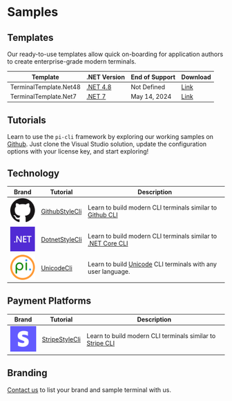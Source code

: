 # Samples

## Templates

Our ready-to-use templates allow quick on-boarding for application authors to create enterprise-grade modern terminals.

|Template                   | .NET Version    | End of Support  | Download |
|-------------------------- |-----------------|-----------------|----------|
| TerminalTemplate.Net48    | [.NET 4.8](https://learn.microsoft.com/en-us/lifecycle/products/microsoft-net-framework) | Not Defined | [Link](https://dotnet.microsoft.com/en-us/download/dotnet-framework/net48) |
| TerminalTemplate.Net7     | [.NET 7](https://dotnet.microsoft.com/en-us/platform/support/policy/dotnet-core) | May 14, 2024 |  [Link](https://dotnet.microsoft.com/en-us/download/dotnet/7.0) |

## Tutorials

Learn to use the `pi-cli` framework by exploring our working samples on [Github](https://github.com/perpetualintelligence/docs/tree/main/samples/tutorials/pi-cli). Just clone the Visual Studio solution, update the configuration options with your license key, and start exploring!

## Technology

| Brand                                     | Tutorial                                                                                                          | Description                                                                                                                             |
|-------------------------------------------|-------------------------------------------------------------------------------------------------------------------|-----------------------------------------------------------------------------------------------------------------------------------------|
| ![github](../docfx_project/images/brands/github_64.png) | [GithubStyleCli](https://github.com/perpetualintelligence/docs/tree/main/samples/tutorials/pi-cli/GithubStyleCli) | Learn to build modern CLI terminals similar to [Github CLI](https://cli.github.com/)                                |
| ![dotnet](../docfx_project/images/brands/dotnet_64.png) | [DotnetStyleCli](https://github.com/perpetualintelligence/docs/tree/main/samples/tutorials/pi-cli/DotnetStyleCli) | Learn to build modern CLI terminals similar to [.NET Core CLI](https://docs.microsoft.com/en-us/dotnet/core/tools/) |
| ![pi](../docfx_project/images/brands/pi_64.png)         | [UnicodeCli](https://github.com/perpetualintelligence/docs/tree/main/samples/tutorials/pi-cli/CustomStyleCli)     | Learn to build [Unicode](https://home.unicode.org/) CLI terminals with any user language.                           |

## Payment Platforms
| Brand                                     | Tutorial                                                                                                          | Description                                                                                                         |
|-------------------------------------------|-------------------------------------------------------------------------------------------------------------------|---------------------------------------------------------------------------------------------------------------------|
| ![stripe](../docfx_project/images/brands/stripe_64.png) | [StripeStyleCli](https://github.com/perpetualintelligence/docs/tree/main/samples/tutorials/pi-cli/StripeStyleCli) | Learn to build modern CLI terminals similar to [Stripe CLI](https://stripe.com/docs/stripe-cli) |

## Branding
[Contact us](https://www.perpetualintelligence.com/products/pibranding) to list your brand and sample terminal with us.
